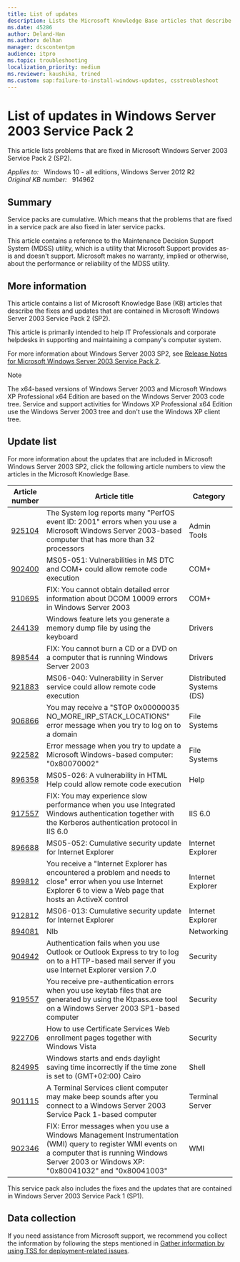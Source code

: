 ```yaml
---
title: List of updates
description: Lists the Microsoft Knowledge Base articles that describe the fixes and updates that are included in Windows Server 2003 Service Pack 2.
ms.date: 45286
author: Deland-Han
ms.author: delhan
manager: dcscontentpm
audience: itpro
ms.topic: troubleshooting
localization_priority: medium
ms.reviewer: kaushika, trined
ms.custom: sap:failure-to-install-windows-updates, csstroubleshoot
---
```

# List of updates in Windows Server 2003 Service Pack 2

This article lists problems that are fixed in Microsoft Windows Server 2003 Service Pack 2 (SP2).

_Applies to:_ &nbsp; Windows 10 - all editions, Windows Server 2012 R2  
_Original KB number:_ &nbsp; 914962

## Summary

Service packs are cumulative. Which means that the problems that are fixed in a service pack are also fixed in later service packs.

This article contains a reference to the Maintenance Decision Support System (MDSS) utility, which is a utility that Microsoft Support provides as-is and doesn't support. Microsoft makes no warranty, implied or otherwise, about the performance or reliability of the MDSS utility.

## More information

This article contains a list of Microsoft Knowledge Base (KB) articles that describe the fixes and updates that are contained in Microsoft Windows Server 2003 Service Pack 2 (SP2).

This article is primarily intended to help IT Professionals and corporate helpdesks in supporting and maintaining a company's computer system.

For more information about Windows Server 2003 SP2, see [Release Notes for Microsoft Windows Server 2003 Service Pack 2](/previous-versions/windows/it-pro/windows-server-2003/cc773361(v=ws.10)).

> [!NOTE]
> The x64-based versions of Windows Server 2003 and Microsoft Windows XP Professional x64 Edition are based on the Windows Server 2003 code tree. Service and support activities for Windows XP Professional x64 Edition use the Windows Server 2003 tree and don't use the Windows XP client tree.

## Update list

For more information about the updates that are included in Microsoft Windows Server 2003 SP2, click the following article numbers to view the articles in the Microsoft Knowledge Base.

|Article number|Article title|Category|
|---|---|---|
|[925104](https://support.microsoft.com/help/925104)|The System log reports many "PerfOS event ID: 2001" errors when you use a Microsoft Windows Server 2003-based computer that has more than 32 processors|Admin Tools|
|[902400](https://support.microsoft.com/help/902400)|MS05-051: Vulnerabilities in MS DTC and COM+ could allow remote code execution|COM+|
|[910695](https://support.microsoft.com/help/910695)|FIX: You cannot obtain detailed error information about DCOM 10009 errors in Windows Server 2003|COM+|
|[244139](https://support.microsoft.com/help/244139)|Windows feature lets you generate a memory dump file by using the keyboard|Drivers|
|[898544](https://support.microsoft.com/help/898544)|FIX: You cannot burn a CD or a DVD on a computer that is running Windows Server 2003|Drivers|
|[921883](https://support.microsoft.com/help/921883)|MS06-040: Vulnerability in Server service could allow remote code execution|Distributed Systems (DS)|
|[906866](https://support.microsoft.com/help/906866)|You may receive a "STOP 0x00000035 NO_MORE_IRP_STACK_LOCATIONS" error message when you try to log on to a domain|File Systems|
|[922582](https://support.microsoft.com/help/922582)|Error message when you try to update a Microsoft Windows-based computer: "0x80070002"|File Systems|
|[896358](https://support.microsoft.com/help/896358)|MS05-026: A vulnerability in HTML Help could allow remote code execution|Help|
|[917557](https://support.microsoft.com/help/917557)|FIX: You may experience slow performance when you use Integrated Windows authentication together with the Kerberos authentication protocol in IIS 6.0|IIS 6.0|
|[896688](https://support.microsoft.com/help/896688)|MS05-052: Cumulative security update for Internet Explorer|Internet Explorer|
|[899812](https://support.microsoft.com/help/899812)|You receive a "Internet Explorer has encountered a problem and needs to close" error when you use Internet Explorer 6 to view a Web page that hosts an ActiveX control|Internet Explorer|
|[912812](https://support.microsoft.com/help/912812)|MS06-013: Cumulative security update for Internet Explorer|Internet Explorer|
|[894081](/previous-versions/windows/it-pro/windows-server-2008-R2-and-2008/cc754596(v=ws.10))|Nlb|Networking|
|[904942](https://support.microsoft.com/help/904942)|Authentication fails when you use Outlook or Outlook Express to try to log on to a HTTP-based mail server if you use Internet Explorer version 7.0|Security|
|[919557](https://support.microsoft.com/help/919557)|You receive pre-authentication errors when you use keytab files that are generated by using the Ktpass.exe tool on a Windows Server 2003 SP1-based computer|Security|
|[922706](https://support.microsoft.com/help/922706)|How to use Certificate Services Web enrollment pages together with Windows Vista|Security|
|[824995](https://support.microsoft.com/help/824995)|Windows starts and ends daylight saving time incorrectly if the time zone is set to (GMT+02:00) Cairo|Shell|
|[901115](https://support.microsoft.com/help/901115)|A Terminal Services client computer may make beep sounds after you connect to a Windows Server 2003 Service Pack 1-based computer|Terminal Server|
|[902346](https://support.microsoft.com/help/902346)|FIX: Error messages when you use a Windows Management Instrumentation (WMI) query to register WMI events on a computer that is running Windows Server 2003 or Windows XP: "0x80041032" and "0x80041003"|WMI|
  
This service pack also includes the fixes and the updates that are contained in Windows Server 2003 Service Pack 1 (SP1).

## Data collection

If you need assistance from Microsoft support, we recommend you collect the information by following the steps mentioned in [Gather information by using TSS for deployment-related issues](../../windows-client/windows-troubleshooters/gather-information-using-tss-deployment.md).
